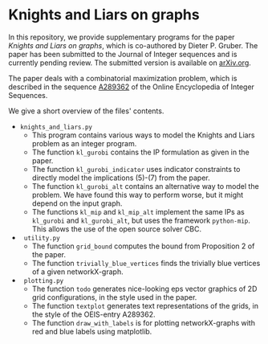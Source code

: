 # Knights and Liars on graphs

In this repository, we provide supplementary programs for the paper
_Knights and Liars on graphs_, which is co-authored by Dieter P. Gruber.
The paper has been submitted to the Journal of Integer sequences and is currently pending review. The submitted version is available on [arXiv.org](todo).

The paper deals with a combinatorial maximization problem, which is described in the sequence [A289362](https://oeis.org/A289362) of the Online Encyclopedia of Integer Sequences.

We give a short overview of the files' contents.
* `knights_and_liars.py` 
    - This program contains various ways to model the Knights and Liars problem as an integer program.
    - The function `kl_gurobi` contains the IP formulation as given in the paper.
    - The function `kl_gurobi_indicator` uses indicator constraints to directly model the implications (5)-(7) from the paper.
    - The function `kl_gurobi_alt` contains an alternative way to model the problem. We have found this way to perform worse, but it might depend on the input graph.
    - The functions `kl_mip` and `kl_mip_alt` implement the same IPs as `kl_gurobi`  and `kl_gurobi_alt`, but uses the framework `python-mip`. This allows the use of the open source solver CBC. 
* ` utility.py` 
    - The function `grid_bound` computes the bound from Proposition 2 of the paper.
    - The function `trivially_blue_vertices` finds the trivially blue vertices of a given networkX-graph.
* ` plotting.py` 
    - The function `todo` generates nice-looking eps vector graphics of 2D grid configurations,
    in the style used in the paper.
    - The function `textplot` generates text representations of the grids, in the style of the OEIS-entry A289362.
    - The function `draw_with_labels` is for plotting networkX-graphs with red and blue labels using matplotlib.

